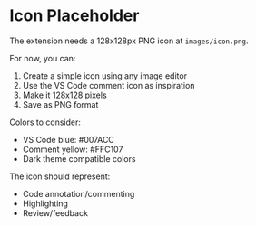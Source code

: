 # Icon Placeholder

The extension needs a 128x128px PNG icon at `images/icon.png`.

For now, you can:

1. Create a simple icon using any image editor
2. Use the VS Code comment icon as inspiration
3. Make it 128x128 pixels
4. Save as PNG format

Colors to consider:

- VS Code blue: #007ACC
- Comment yellow: #FFC107
- Dark theme compatible colors

The icon should represent:

- Code annotation/commenting
- Highlighting
- Review/feedback
